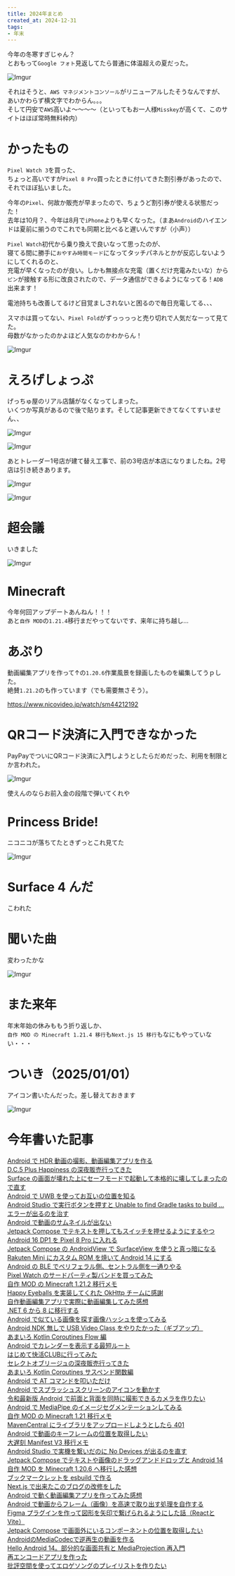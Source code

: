 ```yaml
---
title: 2024年まとめ
created_at: 2024-12-31
tags:
- 年末
---
```

今年の冬寒すぎじゃん？  
とおもって`Google フォト`見返してたら普通に体温超えの夏だった。

![Imgur](https://i.imgur.com/fLZUau5.png)

それはそうと、`AWS マネジメントコンソール`がリニューアルしたそうなんですが、あいかわらず横文字でわからん。。。  
そして円安で`AWS`高いよ～～～～（といってもお一人様`Misskey`が高くて、このサイトはほぼ常時無料枠内）

# かったもの
`Pixel Watch 3`を買った、  
ちょっと高いですが`Pixel 8 Pro`買ったときに付いてきた割引券があったので、それでほぼ払いました。  

今年の`Pixel`、何故か販売が早まったので、ちょうど割引券が使える状態だった！  
去年は10月？、今年は8月で`iPhone`よりも早くなった。（まあ`Android`のハイエンドは夏前に揃うのでこれでも同期と比べると遅いんですが（小声））

`Pixel Watch`初代から乗り換えで良いなって思ったのが、  
寝てる間に勝手に`おやすみ時間モード`になってタッチパネルとかが反応しないようにしてくれるのと、  
充電が早くなったのが良い。しかも無接点な充電（置くだけ充電みたいな）から`ピン`が接触する形に改良されたので、データ通信ができるようになってる！`ADB`出来ます！

電池持ちも改善してるけど目覚ましされないと困るので毎日充電してる、、、

スマホは買ってない、`Pixel Fold`がずっっっっと売り切れで人気だなーって見てた。  
母数がなかったのかよほど人気なのかわからん！

![Imgur](https://i.imgur.com/5ofFRkF.png)

# えろげしょっぷ
げっちゅ屋のリアル店舗がなくなってしまった。  
いくつか写真があるので後で貼ります。そして記事更新できてなくてすいません、、

![Imgur](https://i.imgur.com/nhxj5Nw.png)

![Imgur](https://i.imgur.com/U9reV9a.png)

あとトレーダー1号店が建て替え工事で、前の3号店が本店になりましたね。2号店は引き続きあります。  

![Imgur](https://i.imgur.com/Qch5X2R.png)

![Imgur](https://i.imgur.com/NdmvhiF.png)

# 超会議
いきました

![Imgur](https://i.imgur.com/76PL8Qq.png)

# Minecraft
今年何回アップデートあんねん！！！  
あと`自作 MOD`の`1.21.4`移行まだやってないです、来年に持ち越し...

# あぷり
動画編集アプリを作って↑の`1.20.6`作業風景を録画したものを編集してうｐした。  
絶賛`1.21.2`のも作っています（でも需要無さそう）。

https://www.nicovideo.jp/watch/sm44212192

# QRコード決済に入門できなかった
PayPayでついにQRコード決済に入門しようとしたらだめだった、利用を制限とか言われた。

![Imgur](https://i.imgur.com/TI490zo.png)

使えんのならお前入金の段階で弾いてくれや

# Princess Bride!
ニコニコが落ちてたときずっとこれ見てた

![Imgur](https://i.imgur.com/4McbC9a.png)

# Surface 4 んだ
こわれた

# 聞いた曲
変わったかな

![Imgur](https://i.imgur.com/JDpIaoU.png)

# また来年
年末年始の休みももう折り返しか、  
`自作 MOD の Minecraft 1.21.4 移行`も`Next.js 15 移行`もなにもやっていない・・・

# ついき（2025/01/01）
アイコン書いたんだった。差し替えておきます

![Imgur](https://i.imgur.com/2eF1l2I.png)

# 今年書いた記事
[Android で HDR 動画の撮影、動画編集アプリを作る](/posts/android_hdr_camera_video_editor/)  
[D.C.5 Plus Happiness の深夜販売行ってきた](/posts/sinya_hanbai_dc5_ph/)  
[Surface の画面が壊れた上にセーフモードで起動して本格的に壊してしまったので直す](/posts/surface_not_working_display_and_safemode_owaowari/)  
[Android で UWB を使ってお互いの位置を知る](/posts/android_ble_and_uwb/)  
[Android Studio で実行ボタンを押すと Unable to find Gradle tasks to build ... エラーが出るのを治す](/posts/android_studio_build_error_build_mode_assemble/)  
[Android で動画のサムネイルが出ない](/posts/android_fix_not_visible_video_thumbnail/)  
[Jetpack Compose でテキストを押してもスイッチを押せるようにするやつ](/posts/android_jc_switch_and_text/)  
[Android 16 DP1 を Pixel 8 Pro に入れる](/posts/android_16_dp_install/)  
[Jetpack Compose の AndroidView で SurfaceView を使うと真っ暗になる](/posts/android_jc_fix_androidview_surfaceview/)  
[Rakuten Mini にカスタム ROM を焼いて Android 14 にする](/posts/rakutenmini_custom_rom/)  
[Android の BLE でペリフェラル側、セントラル側を一通りやる](/posts/android_ble_peripheral_central/)  
[Pixel Watch のサードパーティ製バンドを買ってみた](/posts/pixel_watch_thirdparty_watchband/)  
[自作 MOD の Minecraft 1.21.2 移行メモ](/posts/minecraft_mod_1_21_2_migration/)  
[Happy Eyeballs を実装してくれた OkHttp チームに感謝](/posts/android_okhttp_thanks_happy_eyeballs/)  
[自作動画編集アプリで実際に動画編集してみた感想](/posts/android_akari_droid_create_video/)  
[.NET 6 から 8 に移行する](/posts/windows_dot_net_6_to_8_migrate/)  
[Android で似ている画像を探す画像ハッシュを使ってみる](/posts/android_image_hash/)  
[Android NDK 無しで USB Video Class をやりたかった（ギブアップ）](/posts/android_usb_video_class_wakaranai/)  
[あまいろ Kotlin Coroutines Flow 編](/posts/amairo_kotlin_coroutines_flow/)  
[Android でカレンダーを表示する最短ルート](/posts/android_cal_command_text/)  
[はじめて快活CLUBに行ってみた](/posts/hazimete_kaikatsu_club/)  
[セレクトオブリージュの深夜販売行ってきた](/posts/sinya_hanbai_selectoblige/)  
[あまいろ Kotlin Coroutines サスペンド関数編](/posts/amairo_kotlin_coroutines_suspend/)  
[Android で AT コマンドを叩いただけ](/posts/android_root_at_command/)  
[Android でスプラッシュスクリーンのアイコンを動かす](/posts/android_splash_screen_animation_icon/)  
[令和最新版 Android で前面と背面を同時に撮影できるカメラを作りたい](/posts/android_front_back_camera_2024/)  
[Android で MediaPipe のイメージセグメンテーションしてみる](/posts/android_media_pipe_image_segmentation_and_mediacodec_camera/)  
[自作 MOD の Minecraft 1.21 移行メモ](/posts/minecraft_mod_1_21_migration/)  
[MavenCentral にライブラリをアップロードしようとしたら 401](/posts/maven_central_ossrh_upload_401_error/)  
[Android で動画のキーフレームの位置を取得したい](/posts/android_media_parser_keyframe_time/)  
[大遅刻 Manifest V3 移行メモ](/posts/chrome_extension_migrate_manifest_v3/)  
[Android Studio で実機を繋いだのに No Devices が出るのを直す](/posts/android_studio_fix_no_devices_restart_adb/)  
[Jetpack Compose でテキストや画像のドラッグアンドドロップと Android 14](/posts/android_jc_drag_and_drop_file/)  
[自作 MOD を Minecraft 1.20.6 へ移行した感想](/posts/minecraft_mod_1_20_6_migration/)  
[ブックマークレットを esbuild で作る](/posts/bookmarklet_esbuild/)  
[Next.js で出来たこのブログの改修をした](/posts/ziyuutyou_update_2024/)  
[Android で動く動画編集アプリを作ってみた感想](/posts/android_video_editor_akari_droid/)  
[Android で動画からフレーム（画像）を高速で取り出す処理を自作する](/posts/android_get_video_frame_mediacodec/)  
[Figma プラグインを作って図形を矢印で繋げられるようにした話（ReactとVite）](/posts/figma_plugin_yajirushi_mode/)  
[Jetpack Compose で画面外にいるコンポーネントの位置を取得したい](/posts/android_jc_globalposition_out_view/)  
[AndroidのMediaCodecで逆再生の動画を作る](/posts/android_mediacodec_reverse_video/)  
[Hello Android 14。部分的な画面共有と MediaProjection 再入門](/posts/android_14_media_projection_partial/)  
[再エンコードアプリを作った](/posts/android_himari_droid/)  
[批評空間を使ってエロゲソングのプレイリストを作りたい](/posts/hihyou_kuukan_eroge_playlist/)  
